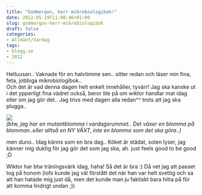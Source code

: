 ```yaml
---
title: "Godmorgon, herr mikrobiologibok!"
date: 2012-05-19T11:08:46+01:00
slug: godmorgon-herr-mikrobiologibok
draft: false
categories:
- Allmänt/Vardag
tags:
- blogg.se
- 2012
---
```

Helluusan.. Vaknade för en halvtimme sen.. sitter redan och läser min fina, feta, jobbiga mikrobiologibok..  
Och det är vad denna dagen helt enkelt innehåller, tyvärr! Jag ska kanske ut i det ypperligt fina vädret också, beror lite på om wiktor handlar mat idag eller om jag gör det.. Jag trivs med dagen alla redan^^ trots att jag ska plugga..  
  
![](/assets/images/blogg.se/wp_002959_203180069.jpg)  
_(btw, jag har en mutantblomma i vardagsrummet.. Det växer en blomma på blomman..eller alltså en NY VÄXT, inte en blomma som det ska göra..)_  
  
men duno.. Idag känns som en bra dag.. Köket är städat, solen lyser, jag känner mig duktig för jag gör det som jag ska, ah. just feels good to be good ;D  
  
Wiktor har btw träningsvärk idag, haha! Så det är bra :) Då vet jag att passet tog på honom (iofs kunde jag väl förstått det när han var helt svettig och sa att han hatade mig just då, men det kunde man ju faktiskt bara hitta på för att komma lindrigt undan ;))